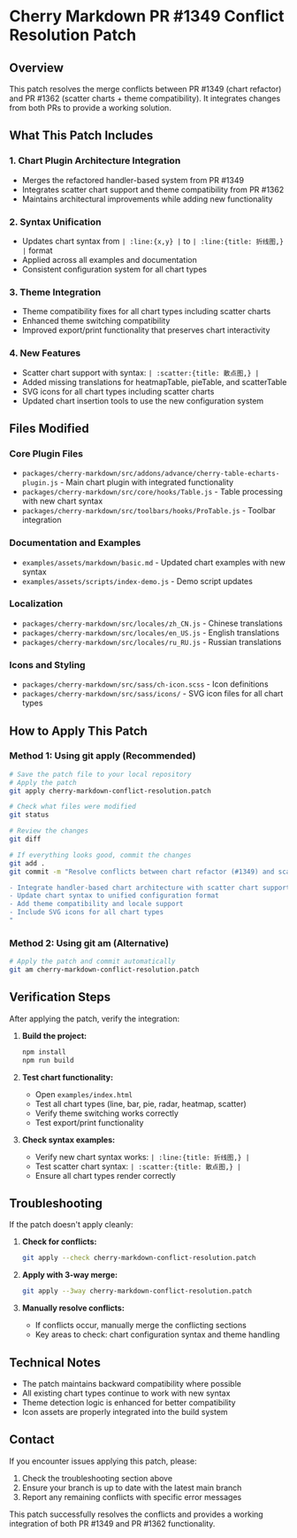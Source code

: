 # Cherry Markdown PR #1349 Conflict Resolution Patch

## Overview
This patch resolves the merge conflicts between PR #1349 (chart refactor) and PR #1362 (scatter charts + theme compatibility). It integrates changes from both PRs to provide a working solution.

## What This Patch Includes

### 1. Chart Plugin Architecture Integration
- Merges the refactored handler-based system from PR #1349
- Integrates scatter chart support and theme compatibility from PR #1362
- Maintains architectural improvements while adding new functionality

### 2. Syntax Unification
- Updates chart syntax from `| :line:{x,y} |` to `| :line:{title: 折线图,} |` format
- Applied across all examples and documentation
- Consistent configuration system for all chart types

### 3. Theme Integration
- Theme compatibility fixes for all chart types including scatter charts
- Enhanced theme switching compatibility
- Improved export/print functionality that preserves chart interactivity

### 4. New Features
- Scatter chart support with syntax: `| :scatter:{title: 散点图,} |`
- Added missing translations for heatmapTable, pieTable, and scatterTable
- SVG icons for all chart types including scatter charts
- Updated chart insertion tools to use the new configuration system

## Files Modified

### Core Plugin Files
- `packages/cherry-markdown/src/addons/advance/cherry-table-echarts-plugin.js` - Main chart plugin with integrated functionality
- `packages/cherry-markdown/src/core/hooks/Table.js` - Table processing with new chart syntax
- `packages/cherry-markdown/src/toolbars/hooks/ProTable.js` - Toolbar integration

### Documentation and Examples
- `examples/assets/markdown/basic.md` - Updated chart examples with new syntax
- `examples/assets/scripts/index-demo.js` - Demo script updates

### Localization
- `packages/cherry-markdown/src/locales/zh_CN.js` - Chinese translations
- `packages/cherry-markdown/src/locales/en_US.js` - English translations
- `packages/cherry-markdown/src/locales/ru_RU.js` - Russian translations

### Icons and Styling
- `packages/cherry-markdown/src/sass/ch-icon.scss` - Icon definitions
- `packages/cherry-markdown/src/sass/icons/` - SVG icon files for all chart types

## How to Apply This Patch

### Method 1: Using git apply (Recommended)
```bash
# Save the patch file to your local repository
# Apply the patch
git apply cherry-markdown-conflict-resolution.patch

# Check what files were modified
git status

# Review the changes
git diff

# If everything looks good, commit the changes
git add .
git commit -m "Resolve conflicts between chart refactor (#1349) and scatter charts (#1362)

- Integrate handler-based chart architecture with scatter chart support
- Update chart syntax to unified configuration format
- Add theme compatibility and locale support
- Include SVG icons for all chart types
"
```

### Method 2: Using git am (Alternative)
```bash
# Apply the patch and commit automatically
git am cherry-markdown-conflict-resolution.patch
```

## Verification Steps

After applying the patch, verify the integration:

1. **Build the project:**
   ```bash
   npm install
   npm run build
   ```

2. **Test chart functionality:**
   - Open `examples/index.html`
   - Test all chart types (line, bar, pie, radar, heatmap, scatter)
   - Verify theme switching works correctly
   - Test export/print functionality

3. **Check syntax examples:**
   - Verify new chart syntax works: `| :line:{title: 折线图,} |`
   - Test scatter chart syntax: `| :scatter:{title: 散点图,} |`
   - Ensure all chart types render correctly

## Troubleshooting

If the patch doesn't apply cleanly:

1. **Check for conflicts:**
   ```bash
   git apply --check cherry-markdown-conflict-resolution.patch
   ```

2. **Apply with 3-way merge:**
   ```bash
   git apply --3way cherry-markdown-conflict-resolution.patch
   ```

3. **Manually resolve conflicts:**
   - If conflicts occur, manually merge the conflicting sections
   - Key areas to check: chart configuration syntax and theme handling

## Technical Notes

- The patch maintains backward compatibility where possible
- All existing chart types continue to work with new syntax
- Theme detection logic is enhanced for better compatibility
- Icon assets are properly integrated into the build system

## Contact

If you encounter issues applying this patch, please:
1. Check the troubleshooting section above
2. Ensure your branch is up to date with the latest main branch
3. Report any remaining conflicts with specific error messages

This patch successfully resolves the conflicts and provides a working integration of both PR #1349 and PR #1362 functionality.